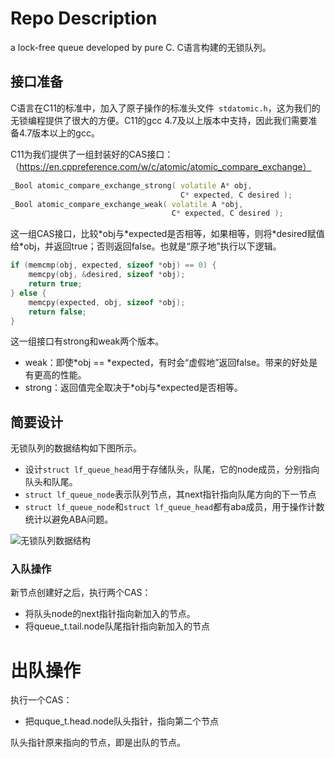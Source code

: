 # Repo Description
a lock-free queue developed by pure C.
C语言构建的无锁队列。

## 接口准备

C语言在C11的标准中，加入了原子操作的标准头文件`
stdatomic.h`，这为我们的无锁编程提供了很大的方便。C11的gcc 4.7及以上版本中支持，因此我们需要准备4.7版本以上的gcc。

C11为我们提供了一组封装好的CAS接口：（https://en.cppreference.com/w/c/atomic/atomic_compare_exchange）

```cpp
_Bool atomic_compare_exchange_strong( volatile A* obj,
                                      C* expected, C desired );
_Bool atomic_compare_exchange_weak( volatile A *obj,
                                    C* expected, C desired );
```

这一组CAS接口，比较\*obj与\*expected是否相等，如果相等，则将\*desired赋值给\*obj，并返回true；否则返回false。也就是“原子地”执行以下逻辑。

```cpp
if (memcmp(obj, expected, sizeof *obj) == 0) {
    memcpy(obj, &desired, sizeof *obj);
    return true;
} else {
    memcpy(expected, obj, sizeof *obj);
    return false;
}
```

这一组接口有strong和weak两个版本。

* weak：即使\*obj == \*expected，有时会“虚假地”返回false。带来的好处是有更高的性能。
* strong：返回值完全取决于\*obj与\*expected是否相等。

## 简要设计

无锁队列的数据结构如下图所示。

* 设计`struct lf_queue_head`用于存储队头，队尾，它的node成员，分别指向队头和队尾。
* `struct lf_queue_node`表示队列节点，其next指针指向队尾方向的下一节点
* `struct lf_queue_node`和`struct lf_queue_head`都有aba成员，用于操作计数统计以避免ABA问题。

![无锁队列数据结构](https://xs-upload.oss-cn-hangzhou.aliyuncs.com/img/lf_queue.png)

### 入队操作

新节点创建好之后，执行两个CAS：

* 将队头node的next指针指向新加入的节点。
* 将queue_t.tail.node队尾指针指向新加入的节点

# 出队操作

执行一个CAS：

* 把quque_t.head.node队头指针，指向第二个节点

队头指针原来指向的节点，即是出队的节点。

